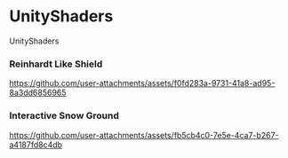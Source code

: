 # UnityShaders
UnityShaders 

### Reinhardt Like Shield

https://github.com/user-attachments/assets/f0fd283a-9731-41a8-ad95-8a3dd6856965



### Interactive Snow Ground


https://github.com/user-attachments/assets/fb5cb4c0-7e5e-4ca7-b267-a4187fd8c4db

